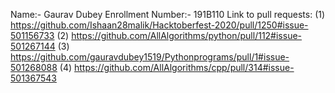  Name:- Gaurav Dubey
  Enrollment Number:- 191B110
  Link to pull requests: (1) https://github.com/Ishaan28malik/Hacktoberfest-2020/pull/1250#issue-501156733
                         (2) https://github.com/AllAlgorithms/python/pull/112#issue-501267144
                         (3) https://github.com/gauravdubey1519/Pythonprograms/pull/1#issue-501268088
                         (4) https://github.com/AllAlgorithms/cpp/pull/314#issue-501367543
                         
